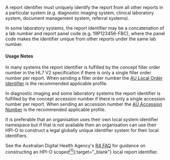 A report identifier must uniquely identify the report from all other reports in a particular system (e.g. diagnostic imaging system, clinical laboratory system, document management system, referral systems).

In some laboratory systems, the report identifier may be a concatenation of a lab number and report panel code (e.g. 19P123456-FBC), where the panel code makes the identifier unique from other reports under the same lab number. 

#### Usage Notes

In many systems the report identifier is fulfilled by the concept filler order number in the HL7 V2 specification if there is only a single filler order number per report. When sending a filler order number the [AU Local Order Identifier](StructureDefinition-au-localorderidentifier.html) is the recommended applicable profile.

In diagnostic imaging and some laboratory systems the report identifier is fulfilled by the concept accession number if there is only a single accession number per report. When sending an accession number the [AU Accession Number](StructureDefinition-au-accessionnumber.html) is the recommended applicable profile.

It is preferable that an organisation uses their own local system identifier namespace but if that is not available then an organisation can use their HPI-O to construct a legal globally unique identifier system for their local identifiers. 

See the Australian Digital Health Agency's [R4 FAQ](https://github.com/AuDigitalHealth/ci-fhir-r4/wiki/Frequently-Asked-Questions) for guidance on constructing an HPI-O scoped[<sup>[1]</sup>](http://ns.electronichealth.net.au/id/hpio-scoped/report/1.0/index.html){:target="_blank"} local report identifier.
